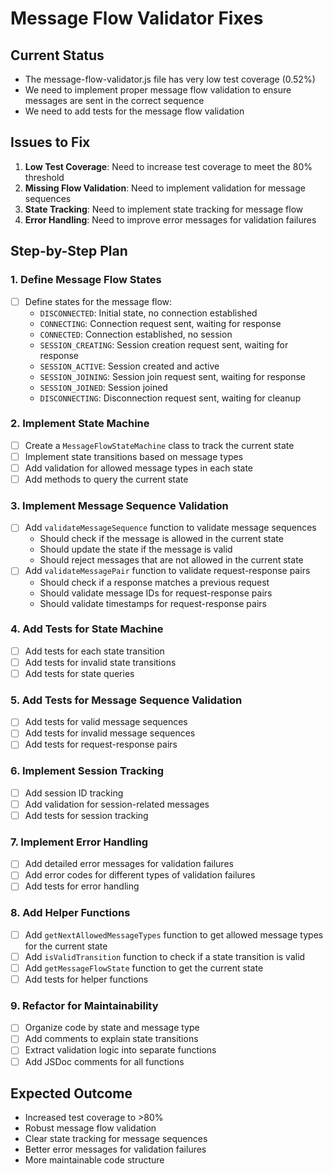 # Message Flow Validator Fixes

## Current Status
- The message-flow-validator.js file has very low test coverage (0.52%)
- We need to implement proper message flow validation to ensure messages are sent in the correct sequence
- We need to add tests for the message flow validation

## Issues to Fix
1. **Low Test Coverage**: Need to increase test coverage to meet the 80% threshold
2. **Missing Flow Validation**: Need to implement validation for message sequences
3. **State Tracking**: Need to implement state tracking for message flow
4. **Error Handling**: Need to improve error messages for validation failures

## Step-by-Step Plan

### 1. Define Message Flow States
- [ ] Define states for the message flow:
  - `DISCONNECTED`: Initial state, no connection established
  - `CONNECTING`: Connection request sent, waiting for response
  - `CONNECTED`: Connection established, no session
  - `SESSION_CREATING`: Session creation request sent, waiting for response
  - `SESSION_ACTIVE`: Session created and active
  - `SESSION_JOINING`: Session join request sent, waiting for response
  - `SESSION_JOINED`: Session joined
  - `DISCONNECTING`: Disconnection request sent, waiting for cleanup

### 2. Implement State Machine
- [ ] Create a `MessageFlowStateMachine` class to track the current state
- [ ] Implement state transitions based on message types
- [ ] Add validation for allowed message types in each state
- [ ] Add methods to query the current state

### 3. Implement Message Sequence Validation
- [ ] Add `validateMessageSequence` function to validate message sequences
  - Should check if the message is allowed in the current state
  - Should update the state if the message is valid
  - Should reject messages that are not allowed in the current state
- [ ] Add `validateMessagePair` function to validate request-response pairs
  - Should check if a response matches a previous request
  - Should validate message IDs for request-response pairs
  - Should validate timestamps for request-response pairs

### 4. Add Tests for State Machine
- [ ] Add tests for each state transition
- [ ] Add tests for invalid state transitions
- [ ] Add tests for state queries

### 5. Add Tests for Message Sequence Validation
- [ ] Add tests for valid message sequences
- [ ] Add tests for invalid message sequences
- [ ] Add tests for request-response pairs

### 6. Implement Session Tracking
- [ ] Add session ID tracking
- [ ] Add validation for session-related messages
- [ ] Add tests for session tracking

### 7. Implement Error Handling
- [ ] Add detailed error messages for validation failures
- [ ] Add error codes for different types of validation failures
- [ ] Add tests for error handling

### 8. Add Helper Functions
- [ ] Add `getNextAllowedMessageTypes` function to get allowed message types for the current state
- [ ] Add `isValidTransition` function to check if a state transition is valid
- [ ] Add `getMessageFlowState` function to get the current state
- [ ] Add tests for helper functions

### 9. Refactor for Maintainability
- [ ] Organize code by state and message type
- [ ] Add comments to explain state transitions
- [ ] Extract validation logic into separate functions
- [ ] Add JSDoc comments for all functions

## Expected Outcome
- Increased test coverage to >80%
- Robust message flow validation
- Clear state tracking for message sequences
- Better error messages for validation failures
- More maintainable code structure